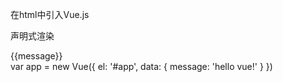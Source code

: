 在html中引入Vue.js
    <script src="https://cdn.jsdeliver.net/npm/vue@2/dist/vue.js"></script>

声明式渲染
    <div id="app">
        {{message}}
    </div>
    var app = new Vue({
        el: '#app',
        data: {
            message: 'hello vue!'
        }
    })